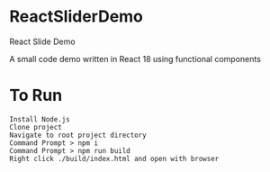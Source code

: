 # ReactSliderDemo
React Slide Demo

A small code demo written in React 18 using functional components

# To Run

    Install Node.js
    Clone project
    Navigate to root project directory
    Command Prompt > npm i
    Command Prompt > npm run build
    Right click ./build/index.html and open with browser
